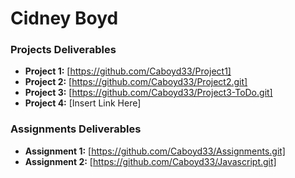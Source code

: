 # Cidney Boyd 


### Projects Deliverables
- **Project 1:** [https://github.com/Caboyd33/Project1]
- **Project 2:** [https://github.com/Caboyd33/Project2.git]
- **Project 3:** [https://github.com/Caboyd33/Project3-ToDo.git]
- **Project 4:** [Insert Link Here]

### Assignments Deliverables
- **Assignment 1:** [https://github.com/Caboyd33/Assignments.git]
- **Assignment 2:** [https://github.com/Caboyd33/Javascript.git]







